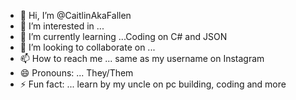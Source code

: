 - 👋 Hi, I’m @CaitlinAkaFallen
- 👀 I’m interested in ...
- 🌱 I’m currently learning ...Coding on C# and JSON
- 💞️ I’m looking to collaborate on ...
- 📫 How to reach me ...  same as my username on Instagram
- 😄 Pronouns: ... They/Them
- ⚡ Fun fact: ... learn by my uncle on pc building, coding and more

<!---
CaitlinAkaFallen/CaitlinAkaFallen is a ✨ special ✨ repository because its `README.md` (this file) appears on your GitHub profile.
You can click the Preview link to take a look at your changes.
--->
